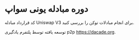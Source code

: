 # دوره مبادله یونی سواپ

کد قرارداد مبادله Uniswap V3 برای انجام مبادلات توکن را بررسی کنید.

توسعه یافته توسط پلتفرم یادگیری p2p https://dacade.org.
